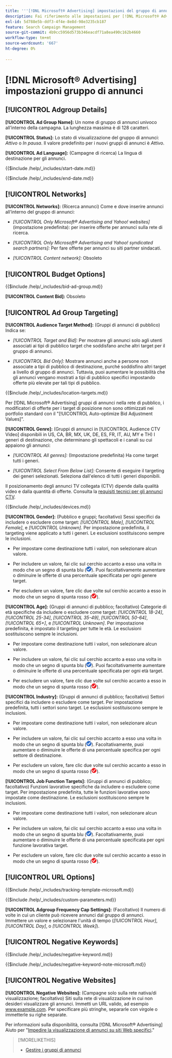 ```yaml
---
title: '''[!DNL Microsoft® Advertising] impostazioni del gruppo di annunci'
description: Fai riferimento alle impostazioni per [!DNL Microsoft® Advertising] gruppi di annunci.
exl-id: 5d788e5b-ddf3-4f4e-8e8d-98e3235cb187
feature: Search Campaign Management
source-git-commit: 4b9cc5956d573b346eacdf71a8ea490c162b4660
workflow-type: tm+mt
source-wordcount: '667'
ht-degree: 0%

---
```


# [!DNL Microsoft® Advertising] impostazioni gruppo di annunci

## [!UICONTROL Adgroup Details]

**[!UICONTROL Ad Group Name]:** Un nome di gruppo di annunci univoco all’interno della campagna. La lunghezza massima è di 128 caratteri.

**[!UICONTROL Status]:** Lo stato di visualizzazione del gruppo di annunci: *Attivo* o *In pausa*. Il valore predefinito per i nuovi gruppi di annunci è *Attivo*.

**[!UICONTROL Ad Language]:** (Campagne di ricerca) La lingua di destinazione per gli annunci.

<!-- **[!UICONTROL Start Date]:** -->

{{$include /help/_includes/start-date.md}}

<!-- **[!UICONTROL End Date]:** -->

{{$include /help/_includes/end-date.md}}

## [!UICONTROL Networks]

**[!UICONTROL Networks]:** (Ricerca annunci) Come e dove inserire annunci all’interno del gruppo di annunci:

* *[!UICONTROL Only Microsoft® Advertising and Yahoo! websites]* (impostazione predefinita): per inserire offerte per annunci sulla rete di ricerca.

* *[!UICONTROL Only Microsoft® Advertising and Yahoo! syndicated search partners]:* Per fare offerte per annunci su siti partner sindacati.

* *[!UICONTROL Content network]:* Obsoleto

## [!UICONTROL Budget Options]

<!-- **[!UICONTROL Bid]:** -->

{{$include /help/_includes/bid-ad-group.md}}

**[!UICONTROL Content Bid]:** Obsoleto

## [!UICONTROL Ad Group Targeting]

**[!UICONTROL Audience Target Method]:** (Gruppi di annunci di pubblico) Indica se:

* *[!UICONTROL Target and Bid]:* Per mostrare gli annunci solo agli utenti associati ai tipi di pubblico target che soddisfano anche altri target per il gruppo di annunci.

* *[!UICONTROL Bid Only]:* Mostrare annunci anche a persone non associate a tipi di pubblico di destinazione, purché soddisfino altri target a livello di gruppo di annunci. Tuttavia, puoi aumentare le possibilità che gli annunci vengano mostrati a tipi di pubblico specifici impostando offerte più elevate per tali tipi di pubblico.

<!-- **[!UICONTROL Location Target]:** -->

{{$include /help/_includes/location-targets.md}}

Per [!DNL Microsoft® Advertising] gruppi di annunci nella rete di pubblico, i modificatori di offerte per i target di posizione non sono ottimizzati nei portfolio standard con il &quot;[!UICONTROL Auto-optimize Bid Adjustment Values]&quot;.

**[!UICONTROL Genre]:** (Gruppi di annunci in [!UICONTROL Audience CTV Video] disponibili in US, CA, BR, MX, UK, DE, ES, FR, IT, AU, MY e TH<!-- Should that go in the campaign sub-type description instead, or is this applicable for this feature only? -->) I generi di destinazione, che determinano gli spettacoli e i canali su cui appaiono gli annunci:

* *[!UICONTROL All genres]:* (Impostazione predefinita) Ha come target tutti i generi.

* *[!UICONTROL Select From Below List]:* Consente di eseguire il targeting dei generi selezionati. Seleziona dall&#39;elenco di tutti i generi disponibili.

Il posizionamento degli annunci TV collegata (CTV) dipende dalla qualità video e dalla quantità di offerte. Consulta la [requisiti tecnici per gli annunci CTV](https://help.ads.microsoft.com/#apex/ads/en/60102/0/#TechnicalRequirements).

<!-- **[!UICONTROL Devices]:** -->

{{$include /help/_includes/devices.md}}

**[!UICONTROL Gender]:** (Pubblico e gruppi; facoltativo) Sessi specifici da includere o escludere come target: *[!UICONTROL Male]*, *[!UICONTROL Female]*, e *[!UICONTROL Unknown]*. Per impostazione predefinita, il targeting viene applicato a tutti i generi. Le esclusioni sostituiscono sempre le inclusioni.

* Per impostare come destinazione tutti i valori, non selezionare alcun valore.

* Per includere un valore, fai clic sul cerchio accanto a esso una volta in modo che un segno di spunta blu (![Includi](/help/search-social-commerce/assets/include.png "Includi")). Puoi facoltativamente aumentare o diminuire le offerte di una percentuale specificata per ogni genere target.

* Per escludere un valore, fare clic due volte sul cerchio accanto a esso in modo che un segno di spunta rosso (![Escludi](/help/search-social-commerce/assets/exclude.png "Escludi")).

**[!UICONTROL Age]:** (Gruppi di annunci di pubblico; facoltativo) Categorie di età specifiche da includere o escludere come target: *[!UICONTROL 18-24]*, *[!UICONTROL 25-34]*, *[!UICONTROL 35-49]*, *[!UICONTROL 50-64]*, *[!UICONTROL 65+]*, e *[!UICONTROL Unknown]*. Per impostazione predefinita, è impostato il targeting per tutte le età. Le esclusioni sostituiscono sempre le inclusioni.

* Per impostare come destinazione tutti i valori, non selezionare alcun valore.

* Per includere un valore, fai clic sul cerchio accanto a esso una volta in modo che un segno di spunta blu (![Includi](/help/search-social-commerce/assets/include.png "Includi")). Puoi facoltativamente aumentare o diminuire le offerte di una percentuale specificata per ogni età target.

* Per escludere un valore, fare clic due volte sul cerchio accanto a esso in modo che un segno di spunta rosso (![Escludi](/help/search-social-commerce/assets/exclude.png "Escludi")).

**[!UICONTROL Industry]:** (Gruppi di annunci di pubblico; facoltativo) Settori specifici da includere o escludere come target. Per impostazione predefinita, tutti i settori sono target. Le esclusioni sostituiscono sempre le inclusioni.

* Per impostare come destinazione tutti i valori, non selezionare alcun valore.

* Per includere un valore, fai clic sul cerchio accanto a esso una volta in modo che un segno di spunta blu (![Includi](/help/search-social-commerce/assets/include.png "Includi")). Facoltativamente, puoi aumentare o diminuire le offerte di una percentuale specifica per ogni settore di destinazione.

* Per escludere un valore, fare clic due volte sul cerchio accanto a esso in modo che un segno di spunta rosso (![Escludi](/help/search-social-commerce/assets/exclude.png "Escludi")).

**[!UICONTROL Job Function Targets]:** (Gruppi di annunci di pubblico; facoltativo) Funzioni lavorative specifiche da includere o escludere come target. Per impostazione predefinita, tutte le funzioni lavorative sono impostate come destinazione. Le esclusioni sostituiscono sempre le inclusioni.

* Per impostare come destinazione tutti i valori, non selezionare alcun valore.

* Per includere un valore, fai clic sul cerchio accanto a esso una volta in modo che un segno di spunta blu (![Includi](/help/search-social-commerce/assets/include.png "Includi")). Facoltativamente, puoi aumentare o diminuire le offerte di una percentuale specificata per ogni funzione lavorativa target.

* Per escludere un valore, fare clic due volte sul cerchio accanto a esso in modo che un segno di spunta rosso (![Escludi](/help/search-social-commerce/assets/exclude.png "Escludi")).

## [!UICONTROL URL Options]

<!-- **[!UICONTROL Tracking Template]:** -->

{{$include /help/_includes/tracking-template-microsoft.md}}

<!-- **[!UICONTROL Custom Parameters]:** -->

{{$include /help/_includes/custom-parameters.md}}

**[!UICONTROL Adgroup Frequency Cap Settings]:** (Facoltativo) Il numero di volte in cui un cliente può ricevere annunci dal gruppo di annunci. Immettere un valore e selezionare l&#39;unità di tempo (*[!UICONTROL Hour]*, *[!UICONTROL Day]*, o *[!UICONTROL Week]*).

## [!UICONTROL Negative Keywords]

<!-- **[!UICONTROL Negative Keywords]:** -->

{{$include /help/_includes/negative-keyword.md}}

<!-- Note for **[!UICONTROL Negative Keywords]:** -->

{{$include /help/_includes/negative-keyword-note-microsoft.md}}

## [!UICONTROL Negative Websites]

**[!UICONTROL Negative Websites]:** (Campagne solo sulla rete nativa/di visualizzazione; facoltativo) Siti sulla rete di visualizzazione in cui non desideri visualizzare gli annunci. Immetti un URL valido, ad esempio www.example.com. Per specificare più stringhe, separarle con virgole o immetterle su righe separate.

Per informazioni sulla disponibilità, consulta [!DNL Microsoft® Advertising] Aiuto per &quot;[Impedire la visualizzazione di annunci su siti Web specifici](https://help.ads.microsoft.com/#apex/bae/en/14061/0).&quot;

>[!MORELIKETHIS]
>
>* [Gestire i gruppi di annunci](/help/search-social-commerce/campaign-management/campaigns/ad-group-manage.md)
